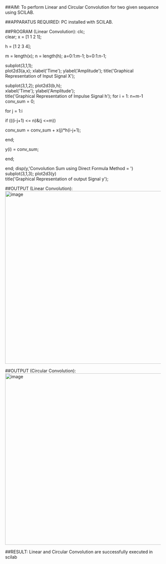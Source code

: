 ##AIM:
To perform Linear and Circular Convolution for two given sequence using SCILAB.

##APPARATUS REQUIRED:
PC installed with SCILAB.

##PROGRAM (Linear Convolution):
 clc;  
clear; 
x = [1 1 2 1]; 
 
h = [1 2 3 4]; 
 
m = length(x);
n = length(h);
a=0:1:m-1; 
b=0:1:n-1; 
 
subplot(3,1,1);  
plot2d3(a,x); 
xlabel('Time');
ylabel('Amplitude'); 
title('Graphical Representation of Input Signal X');

subplot(3,1,2); 
plot2d3(b,h);  
xlabel('Time'); 
ylabel('Amplitude');  
title('Graphical Representation of Impulse Signal h');
for i = 1: n+m-1 
conv_sum = 0; 
 
for j = 1:i 
 
if (((i-j+1) <= n)&(j <=m)) 
 
conv_sum = conv_sum + x(j)*h(i-j+1); 
 
end; 
 
y(i) = conv_sum; 
 
end;
 
end; 
disp(y,'Convolution Sum using Direct Formula Method = ')
subplot(3,1,3); 
plot2d3(y)  
title('Graphical Representation of output Signal y'); 

##OUTPUT (Linear Convolution):
<img width="933" height="559" alt="image" src="https://github.com/user-attachments/assets/92ab4850-1843-4588-882c-1ad16944c462" />

##OUTPUT (Circular Convolution):
<img width="938" height="555" alt="image" src="https://github.com/user-attachments/assets/48bf6b6d-393a-417f-9d5f-1c1a0e06a7c1" />

##RESULT:
Linear and Circular Convolution are successfully executed in scilab
